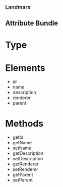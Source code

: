 ### Landmarx
## Attribute Bundle
# Type

# Elements
- id
- name
- description
- renderer
- parent

# Methods
- getId
- getName
- setName
- getDescription
- setDescription
- getRenderer
- setRenderer
- getParent
- setParent
